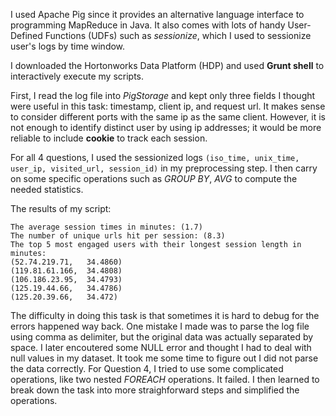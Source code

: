 I used Apache Pig since it provides an alternative language interface to programming MapReduce in Java. It also comes with lots of handy User-Defined Functions (UDFs) such as *sessionize*, which I used to sessionize user's logs by time window. 

I downloaded the Hortonworks Data Platform (HDP) and used **Grunt shell** to interactively execute my scripts. 

First, I read the log file into *PigStorage* and kept only three fields I thought were useful in this task: timestamp, client ip, and request url. It makes sense to consider different ports with the same ip as the same client. However, it is not enough to identify distinct user by using ip addresses; it would be more reliable to include **cookie** to track each session. 

For all 4 questions, I used the sessionized logs `(iso_time, unix_time, user_ip, visited_url, session_id)` in my preprocessing step. I then carry on some specific operations such as *GROUP BY*, *AVG* to compute the needed statistics. 

The results of my script: 

```
The average session times in minutes: (1.7)
The number of unique urls hit per session: (8.3)
The top 5 most engaged users with their longest session length in minutes: 
(52.74.219.71,   34.4860)
(119.81.61.166,  34.4808)
(106.186.23.95,  34.4793)
(125.19.44.66,   34.4786)
(125.20.39.66,   34.472)
```

The difficulty in doing this task is that sometimes it is hard to debug for the errors happened way back. One mistake I made was to parse the log file using comma as delimiter, but the original data was actually separated by space. I later encoutered some NULL error and thought I had to deal with null values in my dataset. It took me some time to figure out I did not parse the data correctly. For Question 4, I tried to use some complicated operations, like two nested *FOREACH* operations. It failed. I then learned to break down the task into more straighforward steps and simplified the operations. 

